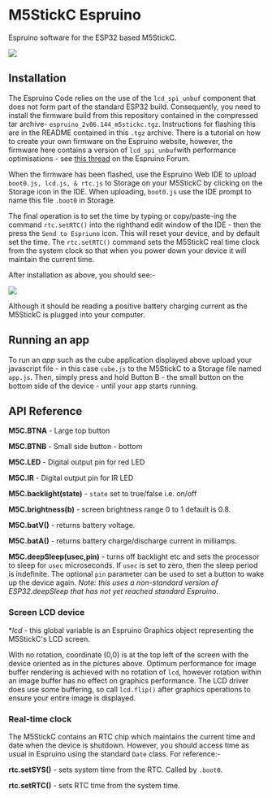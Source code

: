 # M5StickC Espruino
 Espruino software for the ESP32 based M5StickC.
 
 ![](cube.gif)
 
 
## Installation
The Espruino Code relies on the use of the `lcd_spi_unbuf` component that does not form part of the standard ESP32 build. Consequently, you need to install the firmware build from this repository contained in the compressed tar archive- `espruino_2v06.144_m5stickc.tgz`. Instructions for flashing this are in the README contained in this `.tgz` archive. There is a tutorial on how to create your own firmware on the Espruino website, however, the firmware here contains a version of `lcd_spi_unbuf`with performance optimisations - see
[this thread](http://forum.espruino.com/conversations/352916/) on the Espruino Forum. 

When the firmware has been flashed, use the Espruino Web IDE to upload `boot0.js, lcd.js, & rtc.js` to Storage on your M5StickC by clicking on the Storage icon in the IDE. When uploading, `boot0.js` use the IDE prompt to name this file `.boot0` in Storage.

The final operation is to set the time by typing or copy/paste-ing the command `rtc.setRTC()` into the righthand edit window of the IDE - then the press the `Send to Espriuno` icon. This will reset your device, and by default set the time. The `rtc.setRTC()` command sets the M5StickC real time clock from the system clock so that when you power down your device it will maintain the current time.

After installation as above, you should see:-

![](boot.gif)

Although it should be reading a positive battery charging current as the M5StickC is plugged into your computer.

## Running an app
To run an *app* such as the cube application displayed above upload your javascript file - in this case `cube.js` to the M5StickC to a Storage file named `app.js`. Then, simply press and hold Button B - the small button on the bottom side of the device - until your app starts running.

## API Reference

**M5C.BTNA** - Large top button

**M5C.BTNB** - Small side button - bottom

**M5C.LED** - Digital output pin for red LED

**M5C.IR** - Digital output pin for IR LED

**M5C.backlight(state)** - `state` set to true/false i.e. on/off

**M5C.brightness(b)** - screen brightness range 0 to 1 default is 0.8.

**M5C.batV()** - returns battery voltage.

**M5C.batA()** - returns battery charge/discharge current in milliamps.

**M5C.deepSleep(usec,pin)** - turns off backlight etc and sets the processor to sleep for `usec` microseconds. If `usec` is set to zero, then the sleep period is indefinite. The optional `pin` parameter can be used to set a button to wake up the device again. *Note: this uses a non-standard version of ESP32.deepSleep that has not yet reached standard Espruino.*

### Screen LCD device

**lcd* - this global variable is an Espruino Graphics object representing the  M5StickC's  LCD screen.

With no rotation, coordinate (0,0) is at the top left of the screen with the device oriented as in the pictures above. Optimum performance for image buffer rendering is achieved  with no rotation of `lcd`, however rotation within an image buffer has no effect on graphics performance.  The LCD driver does use some buffering, so call `lcd.flip()` after graphics operations to ensure your entire image is displayed.

### Real-time clock
The M5StickC contains an RTC chip which maintains the current time and date when the device is shutdown. However, you should access time as usual in Espruino using the standard `Date` class. For reference:-

**rtc.setSYS()** - sets system time from the RTC. Called by `.boot0`.

**rtc.setRTC()** - sets RTC time from the system time.





 


 
 
